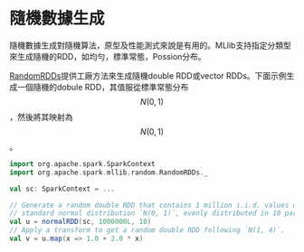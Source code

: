 # 隨機數據生成
隨機數據生成對隨機算法，原型及性能測式來說是有用的。MLlib支持指定分類型來生成隨機的RDD，如均勻，標準常態，Possion分布。

[RandomRDDs](https://spark.apache.org/docs/latest/api/scala/index.html#org.apache.spark.mllib.random.RandomRDDs)提供工廠方法來生成隨機double RDD或vector RDDs。下面示例生成一個隨機的dobule RDD，其值服從標準常態分布$$N(0,1)$$，然後將其映射為$$N(0,1)$$。

```scala
import org.apache.spark.SparkContext
import org.apache.spark.mllib.random.RandomRDDs._

val sc: SparkContext = ...

// Generate a random double RDD that contains 1 million i.i.d. values drawn from the
// standard normal distribution `N(0, 1)`, evenly distributed in 10 partitions.
val u = normalRDD(sc, 1000000L, 10)
// Apply a transform to get a random double RDD following `N(1, 4)`.
val v = u.map(x => 1.0 + 2.0 * x)
```

